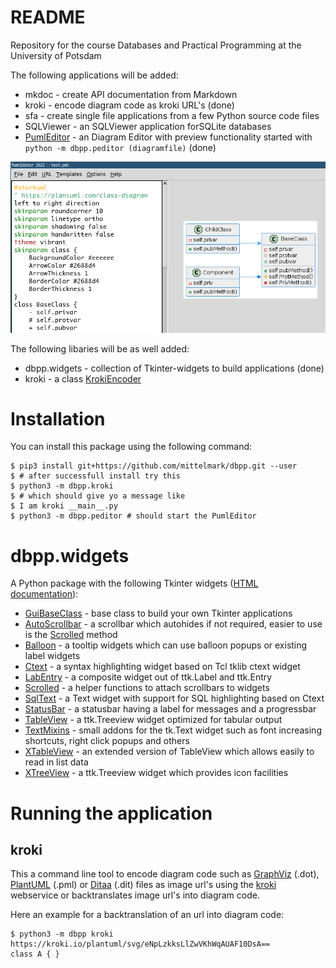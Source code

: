 # README

Repository for the course Databases and Practical Programming at the University of Potsdam

The following applications will be added:

* mkdoc - create API documentation from Markdown
* kroki - encode diagram code as kroki URL's (done)
* sfa   - create single file applications from a few Python source code files
* SQLViewer - an SQLViewer application forSQLite databases
* [PumlEditor](docs/dbpp.peditor.md) - an Diagram Editor with preview functionality started with `python -m dbpp.peditor (diagramfile)` (done)

![PumlEditor](docs/peditor.png)

The following libaries will be as well added:

* dbpp.widgets - collection of Tkinter-widgets to build applications (done)
* kroki - a class [KrokiEncoder](https://github.com/mittelmark/dbpp/blob/main/dbpp/kroki/KrokiEncoder.py)

# Installation

You can install this package using the following command:

```
$ pip3 install git+https://github.com/mittelmark/dbpp.git --user
$ # after successfull install try this
$ python3 -m dbpp.kroki
$ # which should give yo a message like 
$ I am kroki __main__.py
$ python3 -m dbpp.peditor # should start the PumlEditor
```

# dbpp.widgets

A Python package with the following Tkinter widgets 
([HTML documentation](http://htmlpreview.github.io/?https://github.com/mittelmark/dbpp/blob/master/docs/dbpp.widgets.html)):

- [GuiBaseClass](docs/dbpp.widgets.GuiBaseClass.md) - base class to build your own Tkinter applications
- [AutoScrollbar](docs/dbpp.widgets.AutoScrollbar.md) - a scrollbar which autohides if not required, easier to use is the [Scrolled](dbpp.widgets.Scrolled.md) method
- [Balloon](docs/dbpp.widgets.Balloon.md) - a tooltip widgets which can use balloon popups or existing label widgets
- [Ctext](docs/dbpp.widgets.Ctext.md) - a syntax highlighting widget based on Tcl tklib ctext widget
- [LabEntry](docs/dbpp.widgets.LabEntry.md) - a composite widget out of ttk.Label and ttk.Entry 
- [Scrolled](docs/dbpp.widgets.Scrolled.md) - a helper functions to attach scrollbars to widgets
- [SqlText](docs/dbpp.widgets.SqlText.md) - a Text widget with support for SQL highlighting based on Ctext
- [StatusBar](docs/dbpp.widgets.StatusBar.md) - a statusbar having a label for messages and a progressbar
- [TableView](docs/dbpp.widgets.TableView.md) - a ttk.Treeview widget optimized for tabular output
- [TextMixins](docs/dbpp.widgets.TextMixins.md) - small addons for the tk.Text widget such as font increasing shortcuts, right click popups and others
- [XTableView](docs/dbpp.widgets.XTableView.md) - an extended version of TableView which allows easily to read in list data
- [XTreeView](docs/dbpp.widgets.XTreeView.md) - a ttk.Treeview widget which provides icon facilities

# Running the application

## kroki

This a command line tool to encode diagram code such as [GraphViz](https://www.graphviz.org) (.dot), [PlantUML](https://www.plantuml.com) (.pml) or [Ditaa](https://github.com/stathissideris/ditaa) (.dit) files as image url's using the [kroki](https://kroki.io) webservice or backtranslates image url's into diagram code.

Here an example for a backtranslation of an url into diagram code:

```
$ python3 -m dbpp kroki https://kroki.io/plantuml/svg/eNpLzkksLlZwVKhWqAUAF10DsA==
class A { }
```
